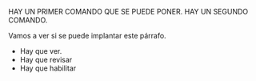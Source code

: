 HAY UN PRIMER COMANDO QUE SE PUEDE PONER.
        HAY UN SEGUNDO COMANDO.
	
	
Vamos a ver si se puede implantar este p&aacute;rrafo.
<ul>
	<li>Hay que ver.</li>
	<li>Hay que revisar</li>
	<li>Hay que habilitar</li>
</ul>
